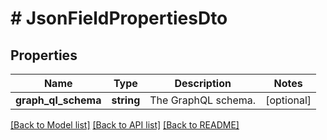 # # JsonFieldPropertiesDto

## Properties

Name | Type | Description | Notes
------------ | ------------- | ------------- | -------------
**graph_ql_schema** | **string** | The GraphQL schema. | [optional]

[[Back to Model list]](../../README.md#models) [[Back to API list]](../../README.md#endpoints) [[Back to README]](../../README.md)
